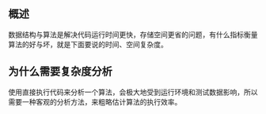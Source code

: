 ## 概述

数据结构与算法是解决代码运行时间更快，存储空间更省的问题，有什么指标衡量算法的好与坏，就是下面要说的时间、空间复杂度。

## 为什么需要复杂度分析

使用直接执行代码来分析一个算法，会极大地受到运行环境和测试数据影响，所以需要一种客观的分析方法，来粗略估计算法的执行效率。